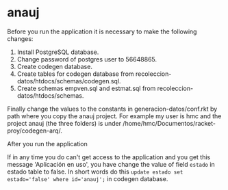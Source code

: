 # anauj

Before you run the application it is necessary to make the following changes:

  1. Install PostgreSQL database.
  2. Change password of postgres user to 56648865.
  3. Create codegen database.
  4. Create tables for codegen database from recoleccion-datos/htdocs/schemas/codegen.sql.
  5. Create schemas empven.sql and estmat.sql from recoleccion-datos/htdocs/schemas.

Finally change the values to the constants in generacion-datos/conf.rkt
by path where you copy the anauj project. For example my user is hmc and
the project anauj (the three folders) is under /home/hmc/Documentos/racket-proy/codegen-arq/.

After you run the application

If in any time you do can't get access to the application and you get this message 
'Aplicación en uso', you have change the value of field `estado` in estado table to
false. In short words do this `update estado set estado='false' where id='anauj';`
in codegen database.
